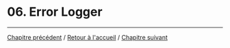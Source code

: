 # 06. Error Logger

___ 

[Chapitre précédent](05_schema.md) / [Retour à l'accueil](../README.md) / [Chapitre suivant](07_error_handler.md)
